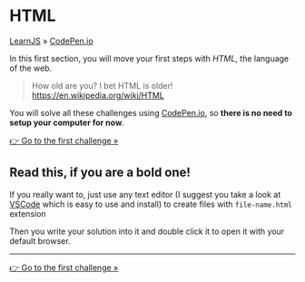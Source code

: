 # HTML

[LearnJS](../../../README.md) » [CodePen.io](../README.md)

In this first section, you will move your first steps with _HTML_, the
language of the web.

> How old are you? I bet HTML is older!  
> https://en.wikipedia.org/wiki/HTML

You will solve all these challenges using [CodePen.io][1], so
**there is no need to setup your computer for now**.

[👉 Go to the first challenge »][3]

## Read this, if you are a bold one!

If you really want to, just use any text editor (I suggest you
take a look at [VSCode][2] which is easy to use and install) to create
files with `file-name.html` extension

Then you write your solution into it and double click it to
open it with your default browser.

---

[👉 Go to the first challenge »][3]

[1]: https://codepen.io
[2]: https://code.visualstudio.com/
[3]: ./hello-world/README.md
